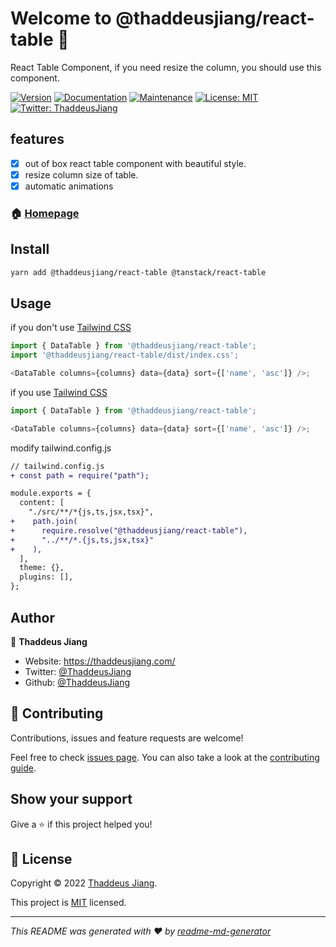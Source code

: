 # Welcome to @thaddeusjiang/react-table 👋

React Table Component, if you need resize the column, you should use this component.

[![Version](https://img.shields.io/npm/v/@thaddeusjiang/react-table.svg)](https://www.npmjs.com/package/@thaddeusjiang/react-table)
[![Documentation](https://img.shields.io/badge/documentation-yes-brightgreen.svg)](https://github.com/ThaddeusJiang/react-table#readme)
[![Maintenance](https://img.shields.io/badge/Maintained%3F-yes-green.svg)](https://github.com/ThaddeusJiang/react-table/graphs/commit-activity)
[![License: MIT](https://img.shields.io/github/license/ThaddeusJiang/react-table)](https://github.com/ThaddeusJiang/react-table/blob/dev/LICENSE)
[![Twitter: ThaddeusJiang](https://img.shields.io/twitter/follow/ThaddeusJiang.svg?style=social)](https://twitter.com/ThaddeusJiang)

## features

- [x] out of box react table component with beautiful style.
- [x] resize column size of table.
- [x] automatic animations

### 🏠 [Homepage](https://github.com/ThaddeusJiang/react-table/tree/dev/packages/react-table#readme)

## Install

```sh
yarn add @thaddeusjiang/react-table @tanstack/react-table
```

## Usage

if you don't use [Tailwind CSS](https://tailwindcss.com/)

```ts
import { DataTable } from '@thaddeusjiang/react-table';
import '@thaddeusjiang/react-table/dist/index.css';

<DataTable columns={columns} data={data} sort={['name', 'asc']} />;
```

if you use [Tailwind CSS](https://tailwindcss.com/)

```ts
import { DataTable } from '@thaddeusjiang/react-table';

<DataTable columns={columns} data={data} sort={['name', 'asc']} />;
```

modify tailwind.config.js

```diff
// tailwind.config.js
+ const path = require("path");

module.exports = {
  content: [
    "./src/**/*{js,ts,jsx,tsx}",
+    path.join(
+      require.resolve("@thaddeusjiang/react-table"),
+      "../**/*.{js,ts,jsx,tsx}"
+    ),
  ],
  theme: {},
  plugins: [],
};
```

## Author

👤 **Thaddeus Jiang**

- Website: https://thaddeusjiang.com/
- Twitter: [@ThaddeusJiang](https://twitter.com/ThaddeusJiang)
- Github: [@ThaddeusJiang](https://github.com/ThaddeusJiang)

## 🤝 Contributing

Contributions, issues and feature requests are welcome!

Feel free to check [issues page](https://github.com/ThaddeusJiang/react-table/issues). You can also take a look at the [contributing guide](https://github.com/ThaddeusJiang/react-table/blob/dev/CONTRIBUTING.md).

## Show your support

Give a ⭐️ if this project helped you!

## 📝 License

Copyright © 2022 [Thaddeus Jiang](https://github.com/ThaddeusJiang).

This project is [MIT](https://github.com/ThaddeusJiang/react-table/blob/dev/LICENSE) licensed.

---

_This README was generated with ❤️ by [readme-md-generator](https://github.com/kefranabg/readme-md-generator)_
